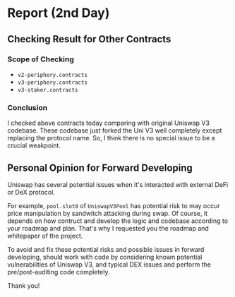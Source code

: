 # Report (2nd Day)

## Checking Result for Other Contracts

### Scope of Checking

- `v2-periphery.contracts`
- `v3-periphery.contracts`
- `v3-staker.contracts`

### Conclusion

I checked above contracts today comparing with original Uniswap V3 codebase. These codebase just forked the Uni V3 well completely except replacing the protocol name.
So, I think there is no special issue to be a crucial weakpoint.

## Personal Opinion for Forward Developing

Uniswap has several potential issues when it's interacted with external DeFi or DeX protocol.

For example, `pool.slot0` of `UniswapV3Pool` has potential risk to may occur price manipulation by sandwitch attacking during swap. Of course, it depends on how contruct and develop the logic and codebase according to your roadmap and plan. That's why I requested you the roadmap and whitepaper of the project.

To avoid and fix these potential risks and possible issues in forward developing, should work with code by considering known potential vulnerabilities of Uniswap V3, and typical DEX issues and perform the pre/post-auditing code completely.

Thank you!
